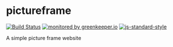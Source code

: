 # pictureframe

[![Build Status](https://travis-ci.org/coderbyheart/pictureframe.svg?branch=master)](https://travis-ci.org/coderbyheart/pictureframe)
[![monitored by greenkeeper.io](https://img.shields.io/badge/greenkeeper.io-monitored-brightgreen.svg)](http://greenkeeper.io/) 
[![js-standard-style](https://img.shields.io/badge/code%20style-standard-brightgreen.svg)](http://standardjs.com/)

A simple picture frame website
